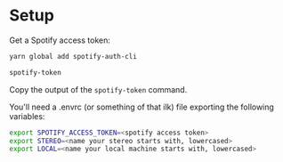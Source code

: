 # Setup

Get a Spotify access token:

```bash
yarn global add spotify-auth-cli

spotify-token
```

Copy the output of the `spotify-token` command.

You'll need a .envrc (or something of that ilk) file exporting the following variables:

```bash
export SPOTIFY_ACCESS_TOKEN=<spotify access token>
export STEREO=<name your stereo starts with, lowercased>
export LOCAL=<name your local machine starts with, lowercased>
```
